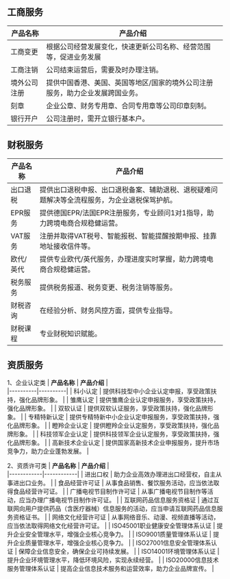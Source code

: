 ## 工商服务
| **产品名称** | **产品介绍** |   
|----------|----------|
|     工商变更    |    根据公司经营发展变化，快速更新公司名称、经营范围等，促进业务发展    |  
|     工商注销    |    公司结束运营后，需要及时办理注销。    |  
|     境外公司注册    |    提供中国香港、美国、英国等地区/国家的境外公司注册服务，助力企业发展跨国业务。    |  
|     刻章    |    企业公章、财务专用章、合同专用章等公司印章刻制。    |  
|     银行开户    |    公司注册时，需开立银行基本户。    |  


## 财税服务
| **产品名称** | **产品介绍** |   
|----------|----------|
|     出口退税    |    提供出口退税申报、出口退税备案、辅助退税、退税疑难问题解决等全流程服务，为企业退税保驾护航。    | 
|     EPR服务    |    提供德国EPR/法国EPR注册服务，专业顾问1对1指导，助力跨境电商合规稳健运营。    | 
|     VAT服务    |    注册并取得VAT税号、智能报税、智能提醒按期申报、挂靠地址接收信件等。    | 
|     欧代/英代    |    提供专业欧代/英代服务，办理进度实时掌握，助力跨境电商合规稳健运营。    | 
|     税务服务    |    提供税务报道、税务变更、税务注销等服务。    | 
|     财税咨询    |    在经验分析、财务风控方面，提供专业指导。    | 
|     财税课程    |    专业财税知识赋能。    | 



## 资质服务

1、企业认定类
| **产品名称** | **产品介绍** |   
|----------|----------|
|     科小认定    |    提供科技型中小企业认定申报，享受政策扶持，强化品牌形象。    | 
|     雏鹰认定    |    提供雏鹰企业认定申报服务，享受政策扶持，强化品牌形象。    | 
|     双软认证    |    提供双软认证服务，享受政策扶持，强化品牌形象。    | 
|     专精特新认定    |    提供专精特新中小企业认定申报服务，享受政策扶持，强化品牌形象。    | 
|     瞪羚企业认定    |    提供瞪羚企业认定服务，享受政策扶持，强化品牌形象。    | 
|     科技领军企业认定    |    提供科技领军企业认定服务，享受政策扶持，强化品牌形象。    | 
|     高新技术企业认定    |    提供国家高新技术企业申报服务，提升市场竞争力，助力企业蓬勃发展。    | 



2、资质许可类
| **产品名称** | **产品介绍** |   
|------------|------------|
|      进出口权     |    助力企业高效办理进出口经营权，自主从事进出口业务。    | 
|      食品经营许可证     |    从事食品销售、餐饮服务活动，应当依法取得食品经营许可证。   | 
|      广播电视节目制作许可证     |    从事广播电视节目制作等活动，应当办理广播电视节目制作许可证。    | 
|      互联网药品信息服务资格证     |    通过互联网向用户提供药品（含医疗器械）信息服务的活动，应当申请互联网药品信息服务资格证书。    | 
|      网络文化经营许可证     |    从事网络音乐、动漫、视频直播等活动，应当依法取得网络文化经营许可证。    | 
|      ISO45001职业健康安全管理体系认证     |    提升企业安全管理水平，增强企业核心竞争力。    | 
|      ISO9001质量管理体系认证     |    提升企业质量管理水平，增强企业核心竞争力。    | 
|      ISO27001信息安全管理体系认证     |    保障企业信息安全，确保企业可持续发展。    | 
|      ISO14001环境管理体系认证     |    提升企业环境管理水平，降低环境风险，实现永续经营。    | 
|      ISO20000信息技术服务管理体系认证     |    提高企业信息技术服务和运营效率，助力企业品牌宣传。    | 

